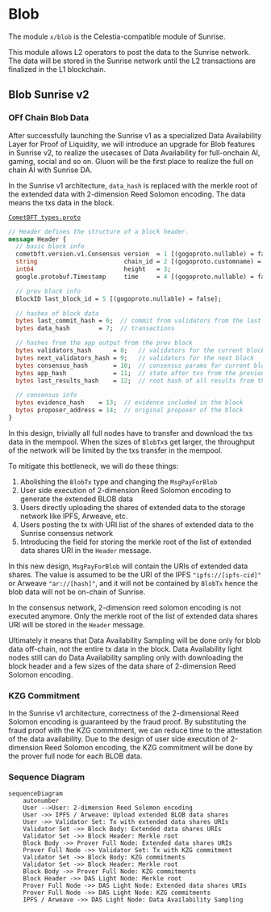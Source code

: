 # Blob

The module `x/blob` is the Celestia-compatible module of Sunrise.

This module allows L2 operators to post the data to the Sunrise network. The data will be stored in the Sunrise network until the L2 transactions are finalized in the L1 blockchain.

## Blob Sunrise v2

### OFf Chain Blob Data

After successfully launching the Sunrise v1 as a specialized Data Availability Layer for Proof of Liquidity,
we will introduce an upgrade for Blob features in Sunrise v2, to realize the usecases of Data Availability for full-onchain AI, gaming, social and so on. Gluon will be the first place to realize the full on chain AI with Sunrise DA.

In the Sunrise v1 architecture, `data_hash` is replaced with the merkle root of the extended data with 2-dimension Reed Solomon encoding. The data means the txs data in the block.

[`CometBFT types.proto`](https://github.com/cometbft/cometbft/blob/main/proto/cometbft/types/v1/types.proto)
```protobuf
// Header defines the structure of a block header.
message Header {
  // basic block info
  cometbft.version.v1.Consensus version  = 1 [(gogoproto.nullable) = false];
  string                        chain_id = 2 [(gogoproto.customname) = "ChainID"];
  int64                         height   = 3;
  google.protobuf.Timestamp     time     = 4 [(gogoproto.nullable) = false, (gogoproto.stdtime) = true];

  // prev block info
  BlockID last_block_id = 5 [(gogoproto.nullable) = false];

  // hashes of block data
  bytes last_commit_hash = 6;  // commit from validators from the last block
  bytes data_hash        = 7;  // transactions

  // hashes from the app output from the prev block
  bytes validators_hash      = 8;   // validators for the current block
  bytes next_validators_hash = 9;   // validators for the next block
  bytes consensus_hash       = 10;  // consensus params for current block
  bytes app_hash             = 11;  // state after txs from the previous block
  bytes last_results_hash    = 12;  // root hash of all results from the txs from the previous block

  // consensus info
  bytes evidence_hash    = 13;  // evidence included in the block
  bytes proposer_address = 14;  // original proposer of the block
}
```

In this design, trivially all full nodes have to transfer and download the txs data in the mempool.
When the sizes of `BlobTx`s get larger, the throughput of the network will be limited by the txs transfer in the mempool.

To mitigate this bottleneck, we will do these things:

1. Abolishing the `BlobTx` type and changing the `MsgPayForBlob`
1. User side execution of 2-dimension Reed Solomon encoding to generate the extended BLOB data
1. Users directly uploading the shares of extended data to the storage network like IPFS, Arweave, etc.
1. Users posting the tx with URI list of the shares of extended data to the Sunrise consensus network
1. Introducing the field for storing the merkle root of the list of extended data shares URI in the `Header` message.

In this new design, `MsgPayForBlob` will contain the URIs of extended data shares.
The value is assumed to be the URI of the IPFS `"ipfs://[ipfs-cid]"` or Arweave `"ar://[hash]"`, and it will not be contained by `BlobTx` hence the blob data will not be on-chain of Sunrise.

In the consensus network, 2-dimension reed solomon encoding is not executed anymore. Only the merkle root of the list of extended data shares URI will be stored in the `Header` message.

Ultimately it means that Data Availability Sampling will be done only for blob data off-chain, not the entire tx data in the block. Data Availability light nodes still can do Data Availability sampling only with downloading the block header and a few sizes of the data share of 2-dimension Reed Solomon encoding.

### KZG Commitment

In the Sunrise v1 architecture, correctness of the 2-dimensional Reed Solomon encoding is guaranteed by the fraud proof.
By substituting the fraud proof with the KZG commitment, we can reduce time to the attestation of the data availability.
Due to the design of user side execution of 2-dimension Reed Solomon encoding, the KZG commitment will be done by the prover full node for each BLOB data.

### Sequence Diagram

```mermaid
sequenceDiagram
    autonumber
    User -->User: 2-dimension Reed Solomon encoding
    User ->> IPFS / Arweave: Upload extended BLOB data shares
    User ->> Validator Set: Tx with extended data shares URIs
    Validator Set ->> Block Body: Extended data shares URIs
    Validator Set ->> Block Header: Merkle root
    Block Body ->> Prover Full Node: Extended data shares URIs
    Prover Full Node ->> Validator Set: Tx with KZG commitment
    Validator Set ->> Block Body: KZG commitments
    Validator Set ->> Block Header: Merkle root
    Block Body ->> Prover Full Node: KZG commitments
    Block Header ->> DAS Light Node: Merkle root
    Prover Full Node ->> DAS Light Node: Extended data shares URIs
    Prover Full Node ->> DAS Light Node: KZG commitments
    IPFS / Arweave ->> DAS Light Node: Data Availability Sampling
```
